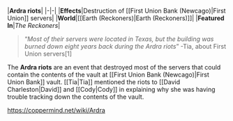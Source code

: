 |**Ardra riots**|
|-|-|
|**Effects**|Destruction of [[First Union Bank (Newcago)\|First Union]] servers|
|**World**|[[Earth (Reckoners)\|Earth (Reckoners)]]|
|**Featured In**|*The Reckoners*|

>“*Most of their servers were located in Texas, but the building was burned down eight years back during the Ardra riots*”
\-Tia, about First Union servers[1]


The **Ardra riots** are an event that destroyed most of the servers that could contain the contents of the vault at [[First Union Bank (Newcago)\|First Union Bank]] vault. [[Tia\|Tia]] mentioned the riots to [[David Charleston\|David]] and [[Cody\|Cody]] in explaining why she was having trouble tracking down the contents of the vault.



https://coppermind.net/wiki/Ardra